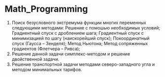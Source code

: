 # Math_Programming
1) Поиск безусловного экстремума функции многих переменных следующими методами:
    Решение с помошью необходимых условий;
    Градиентный спуск с дроблением шага;
    Градиентный спуск с минимизацией по шагу (наискорейший спуск);
    Покоординатный спуск (Гаусса – Зенделя);
    Метод Ньютона;
    Метод сопряженных градиентов (Флетчера – Ривса);
2) Решение данной задачи симплекс-методом и решение двойственной задачи.
3) Решение транспортной задачи методами северо-западного угла и  методом минимальных тарифов.